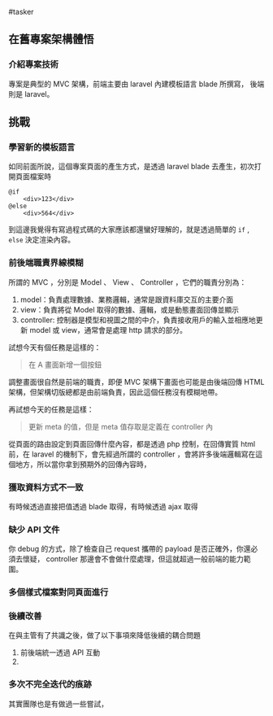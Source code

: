 #tasker


## 在舊專案架構體悟

### 介紹專案技術

專案是典型的 MVC 架構，前端主要由 laravel 內建模板語言 blade  所撰寫， 後端則是 laravel。


## 挑戰

### 學習新的模板語言

如同前面所說，這個專案頁面的產生方式，是透過 laravel blade 去產生，初次打開頁面檔案時

```blade.php
@if
	<div>123</div>
@else
	<div>564</div>
```

到這邊我覺得有寫過程式碼的大家應該都還蠻好理解的，就是透過簡單的 `if` , `else` 決定渲染內容。

### 前後端職責界線模糊

所謂的 MVC ，分別是 Model 、 View 、 Controller ，它們的職責分別為：

1. model：負責處理數據、業務邏輯，通常是跟資料庫交互的主要介面
2. view：負責將從 Model 取得的數據、邏輯，或是動態畫面回傳並顯示
3. controller: 控制器是模型和視圖之間的中介，負責接收用戶的輸入並相應地更新 model 或 view，通常會是處理 http 請求的部分。

試想今天有個任務是這樣的：

> 在 A 畫面新增一個按鈕

調整畫面很自然是前端的職責，即便 MVC 架構下畫面也可能是由後端回傳 HTML 架構，但架構切版總都是由前端負責，因此這個任務沒有模糊地帶。

再試想今天的任務是這樣：

>  更新 meta 的值，但是 meta 值存取是定義在 controller 內


從頁面的路由設定到頁面回傳什麼內容，都是透過 php 控制，在回傳實質 html 前，在 laravel 的機制下，會先經過所謂的 controller ，會將許多後端邏輯寫在這個地方，所以當你拿到預期外的回傳內容時，

### 獲取資料方式不一致

有時候透過直接把值透過 blade 取得，有時候透過 ajax  取得

### 缺少 API 文件

你 debug 的方式，除了檢查自己 request 攜帶的 payload 是否正確外，你還必須去懷疑， controller 那邊會不會做什麼處理，但這就超過一般前端的能力範圍。


### 多個樣式檔案對同頁面進行

### 後續改善

在與主管有了共識之後，做了以下事項來降低後續的耦合問題

1. 前後端統一透過 API 互動 
2. 


### 多次不完全迭代的痕跡

其實團隊也是有做過一些嘗試，




